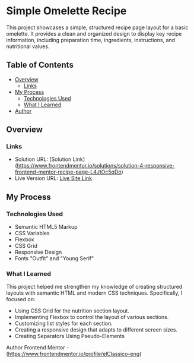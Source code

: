 # Simple Omelette Recipe

This project showcases a simple, structured recipe page layout for a basic omelette. It provides a clean and organized design to display key recipe information, including preparation time, ingredients, instructions, and nutritional values.

## Table of Contents

- [Overview](#overview)
  - [Links](#links)
- [My Process](#my-process)
  - [Technologies Used](#technologies-used)
  - [What I Learned](#what-i-learned)
- [Author](#author)

## Overview

### Links

- Solution URL: [Solution Link] (https://www.frontendmentor.io/solutions/solution-4-responsive-frontend-mentor-recipe-page-L4JtOc5qDo)
- Live Version URL: [Live Site Link]([https://your-live-site-url.com](https://elclassico-eng.github.io/7.-Recipe-page/))

## My Process

### Technologies Used

- Semantic HTML5 Markup
- CSS Variables
- Flexbox
- CSS Grid
- Responsive Design
- Fonts "Outfit" and "Young Serif"

### What I Learned

This project helped me strengthen my knowledge of creating structured layouts with semantic HTML and modern CSS techniques. Specifically, I focused on:

- Using CSS Grid for the nutrition section layout.
- Implementing Flexbox to control the layout of various sections.
- Customizing list styles for each section.
- Creating a responsive design that adapts to different screen sizes.
- Creating Separators Using Pseudo-Elements

Author
Frontend Mentor - (https://www.frontendmentor.io/profile/elClassico-eng)
